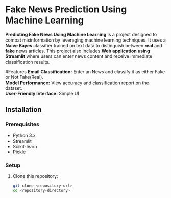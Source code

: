 # Fake News Prediction Using Machine Learning  

**Predicting Fake News Using Machine Learning** is a project designed to combat misinformation by leveraging machine learning techniques. It uses a **Naive Bayes** classifier trained on text data to distinguish between **real** and **fake** news articles. This project also includes **Web application using Streamlit** where users can enter news content and receive immediate classification results.

#Features 
**Email Classification:** Enter an News and classify it as either Fake or Not Fake(Real).<br>
**Model Performance:** View accuracy and classification report on the dataset.<br>
**User-Friendly Interface:** Simple UI 

## Installation  

### Prerequisites  
- Python 3.x  
- Streamlit  
- Scikit-learn  
- Pickle  

### Setup  
1. Clone this repository:  
   ```bash
   git clone <repository-url>
   cd <repository-directory>
